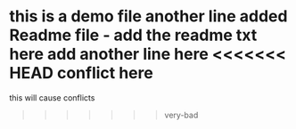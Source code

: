this is a demo file
another line added
Readme file - add the readme txt here
add another line here
<<<<<<< HEAD
conflict here
=======
this will cause conflicts
>>>>>>> very-bad



